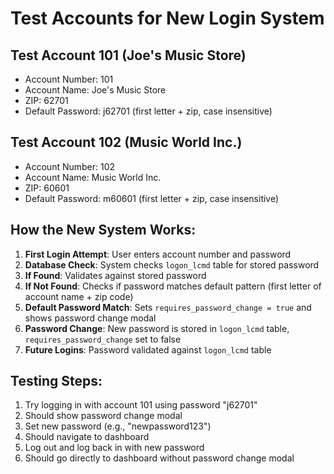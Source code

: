 # Test Accounts for New Login System

## Test Account 101 (Joe's Music Store)
- Account Number: 101
- Account Name: Joe's Music Store
- ZIP: 62701
- Default Password: j62701 (first letter + zip, case insensitive)

## Test Account 102 (Music World Inc.)
- Account Number: 102
- Account Name: Music World Inc.
- ZIP: 60601
- Default Password: m60601 (first letter + zip, case insensitive)

## How the New System Works:

1. **First Login Attempt**: User enters account number and password
2. **Database Check**: System checks `logon_lcmd` table for stored password
3. **If Found**: Validates against stored password
4. **If Not Found**: Checks if password matches default pattern (first letter of account name + zip code)
5. **Default Password Match**: Sets `requires_password_change = true` and shows password change modal
6. **Password Change**: New password is stored in `logon_lcmd` table, `requires_password_change` set to false
7. **Future Logins**: Password validated against `logon_lcmd` table

## Testing Steps:
1. Try logging in with account 101 using password "j62701"
2. Should show password change modal
3. Set new password (e.g., "newpassword123")
4. Should navigate to dashboard
5. Log out and log back in with new password
6. Should go directly to dashboard without password change modal
